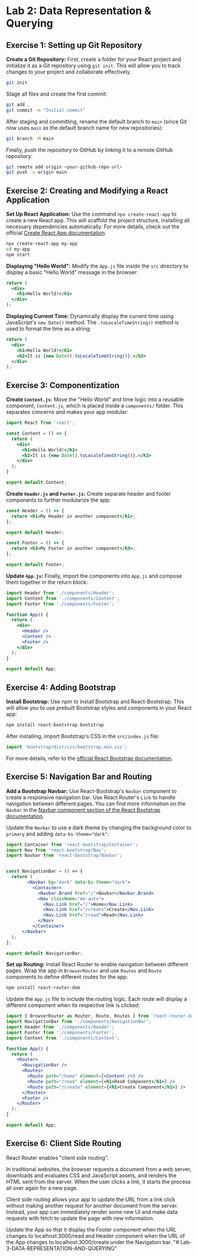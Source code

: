 

# Lab 2: Data Representation & Querying

## Exercise 1: Setting up Git Repository

**Create a Git Repository:** First, create a folder for your React project and initialize it as a Git repository using `git init`. This will allow you to track changes to your project and collaborate effectively.

```bash
git init
```

Stage all files and create the first commit:

```bash
git add .
git commit -m "Initial commit"
```

After staging and committing, rename the default branch to `main` (since Git now uses `main` as the default branch name for new repositories):

```bash
git branch -M main
```

Finally, push the repository to GitHub by linking it to a remote GitHub repository:

```bash
git remote add origin <your-github-repo-url>
git push -u origin main
```

## Exercise 2: Creating and Modifying a React Application

**Set Up React Application:** Use the command `npx create-react-app` to create a new React app. This will scaffold the project structure, installing all necessary dependencies automatically. For more details, check out the official [Create React App documentation](https://create-react-app.dev/docs/getting-started/).

```bash
npx create-react-app my-app
cd my-app
npm start
```

**Displaying "Hello World":** Modify the `App.js` file inside the `src` directory to display a basic "Hello World" message in the browser:

```jsx
return (
  <div>
    <h1>Hello World!</h1>
  </div>
);
```

**Displaying Current Time:** Dynamically display the current time using JavaScript's `new Date()` method. The `.toLocaleTimeString()` method is used to format the time as a string:

```jsx
return (
  <div>
    <h1>Hello World!</h1>
    <h2>It is {new Date().toLocaleTimeString()}.</h2>
  </div>
);
```

## Exercise 3: Componentization

**Create `Content.js`:** Move the "Hello World" and time logic into a reusable component, `Content.js`, which is placed inside a `components/` folder. This separates concerns and makes your app modular:

```jsx
import React from 'react';

const Content = () => {
  return (
    <div>
      <h1>Hello World!</h1>
      <h2>It is {new Date().toLocaleTimeString()}.</h2>
    </div>
  );
}

export default Content;
```

**Create `Header.js` and `Footer.js`:** Create separate header and footer components to further modularize the app:

```jsx
const Header = () => {
  return <h1>My Header in another component</h1>;
};

export default Header;
```

```jsx
const Footer = () => {
  return <h3>My Footer in another component</h3>;
};

export default Footer;
```

**Update `App.js`:** Finally, import the components into `App.js` and compose them together in the return block:

```jsx
import Header from './components/Header';
import Content from './components/Content';
import Footer from './components/Footer';

function App() {
  return (
    <div>
      <Header />
      <Content />
      <Footer />
    </div>
  );
}

export default App;
```

## Exercise 4: Adding Bootstrap

**Install Bootstrap:** Use npm to install Bootstrap and React-Bootstrap. This will allow you to use prebuilt Bootstrap styles and components in your React app:

```bash
npm install react-bootstrap bootstrap
```

After installing, import Bootstrap's CSS in the `src/index.js` file:

```javascript
import 'bootstrap/dist/css/bootstrap.min.css';
```

For more details, refer to the [official React Bootstrap documentation](https://react-bootstrap.github.io/docs/getting-started/introduction).

## Exercise 5: Navigation Bar and Routing

**Add a Bootstrap Navbar:** Use React-Bootstrap's `Navbar` component to create a responsive navigation bar. Use React Router's `Link` to handle navigation between different pages. You can find more information on the `Navbar` in the [Navbar component section of the React Bootstrap documentation](https://react-bootstrap.github.io/docs/components/navbar).

Update the `Navbar` to use a dark theme by changing the background color to `primary` and adding `data-bs-theme="dark"`:

```jsx
import Container from 'react-bootstrap/Container';
import Nav from 'react-bootstrap/Nav';
import Navbar from 'react-bootstrap/Navbar';


const NavigationBar = () => {
  return (
        <Navbar bg="dark" data-bs-theme="dark">
          <Container>
            <Navbar.Brand href="/">Navbar</Navbar.Brand>
            <Nav className="me-auto">
              <Nav.Link href="/">Home</Nav.Link>
              <Nav.Link href="/create">Create</Nav.Link>
              <Nav.Link href="/read">Read</Nav.Link>
            </Nav>
          </Container>
      </Navbar>
  );
};

export default NavigationBar;
```

**Set up Routing:** Install React Router to enable navigation between different pages. Wrap the app in `BrowserRouter` and use `Routes` and `Route` components to define different routes for the app:

```bash
npm install react-router-dom
```

Update the `App.js` file to include the routing logic. Each route will display a different component when its respective link is clicked:

```jsx
import { BrowserRouter as Router, Route, Routes } from 'react-router-dom';
import NavigationBar from './components/NavigationBar';
import Header from './components/Header';
import Footer from './components/Footer';
import Content from './components/Content';

function App() {
  return (
    <Router>
      <NavigationBar />
      <Routes>
        <Route path="/home" element={<Content />} />
        <Route path="/read" element={<h1>Read Component</h1>} />
        <Route path="/create" element={<h1>Create Component</h1>} />
      </Routes>
      <Footer />
    </Router>
  );
}

export default App;
```
## Exercise 6: Client Side Routing

React Router enables "client side routing".

In traditional websites, the browser requests a document from a web server, downloads and evaluates CSS and JavaScript assets, and renders the HTML sent from the server. When the user clicks a link, it starts the process all over again for a new page.

Client side routing allows your app to update the URL from a link click without making another request for another document from the server. Instead, your app can immediately render some new UI and make data requests with fetch to update the page with new information.

Update the App so that it display the Footer component when the URL changes to localhost:3000/read and Header component when the URL of the App changes to localhost:3000/create under the Navigation bar.
"# Lab-3-DATA-REPRESENTATION-AND-QUERYING" 
